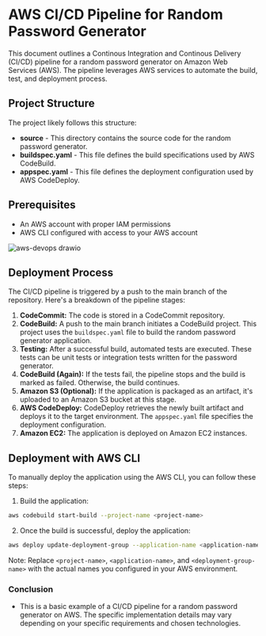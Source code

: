 #  AWS CI/CD Pipeline for Random Password Generator

This document outlines a Continous Integration and Continous Delivery (CI/CD) pipeline for a random password generator on Amazon Web Services (AWS). The pipeline leverages AWS services to automate the build, test, and deployment process.

##  Project Structure

The project likely follows this structure:

* **source** - This directory contains the source code for the random password generator.
* **buildspec.yaml** - This file defines the build specifications used by AWS CodeBuild.
* **appspec.yaml** - This file defines the deployment configuration used by AWS CodeDeploy.

## Prerequisites

* An AWS account with proper IAM permissions
* AWS CLI configured with access to your AWS account

![aws-devops drawio](https://github.com/Utsav-7/AWS-DevOps-Deployment/assets/98468952/a2b6d867-e52e-4062-91d6-057162f1128f)


##  Deployment Process

The CI/CD pipeline is triggered by a push to the main branch of the repository. Here's a breakdown of the pipeline stages:

1. **CodeCommit:** The code is stored in a CodeCommit repository.
2. **CodeBuild:** A push to the main branch initiates a CodeBuild project. This project uses the `buildspec.yaml` file to build the random password generator application.
3. **Testing:** After a successful build, automated tests are executed. These tests can be unit tests or integration tests written for the password generator.
4. **CodeBuild (Again):** If the tests fail, the pipeline stops and the build is marked as failed. Otherwise, the build continues.
5. **Amazon S3 (Optional):** If the application is packaged as an artifact, it's uploaded to an Amazon S3 bucket at this stage.
6. **AWS CodeDeploy:** CodeDeploy retrieves the newly built artifact and deploys it to the target environment. The `appspec.yaml` file specifies the deployment configuration.
7. **Amazon EC2:** The application is deployed on Amazon EC2 instances.

##  Deployment with AWS CLI

To manually deploy the application using the AWS CLI, you can follow these steps:

1. Build the application:

```bash
aws codebuild start-build --project-name <project-name>
```

2. Once the build is successful, deploy the application:
```bash
aws deploy update-deployment-group --application-name <application-name> --deployment-group-name <deployment-group-name> --deployment-config <deployment-config-name>
```
Note: Replace `<project-name>`, `<application-name>`, and `<deployment-group-name>` with the actual names you configured in your AWS environment.




### Conclusion
- This is a basic example of a CI/CD pipeline for a random password generator on AWS. The specific implementation details may vary depending on your specific requirements and chosen technologies.

